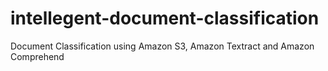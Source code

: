 # intellegent-document-classification
Document Classification using Amazon S3, Amazon Textract and Amazon Comprehend

